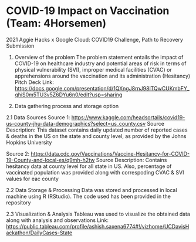 # COVID-19 Impact on Vaccination (Team: 4Horsemen)
 2021 Aggie Hacks x Google Cloud: COVID19 Challenge, Path to Recovery Submission

1. Overview of the problem
The problem statement entails the impact of COVID-19 on healthcare industry and potential areas of risk in terms of physical vulnerability (SVI), improper medical facilities (CVAC) or apprehensions around the vaccination and its administration (Hesitancy)
Pitch Deck Link: https://docs.google.com/presentation/d/1QXngJ8rnJ98lTQwCUKmbFY_qhiS0m5TU3v5Z6DYu6n0/edit?usp=sharing

2. Data gathering process and storage option

2.1 Data Sources
Source 1: https://www.kaggle.com/headsortails/covid19-us-county-jhu-data-demographics?select=us_county.csv
Source Description: This dataset contains daily updated number of reported cases & deaths in the US on the state and county level, as provided by the Johns Hopkins University

Source 2: https://data.cdc.gov/Vaccinations/Vaccine-Hesitancy-for-COVID-19-County-and-local-es/q9mh-h2tw
Source Description: Contains hesitancy data at county level for all state in US. Also, percentage of vaccinated population was provided along with correspoding CVAC & SVI values for eac county

2.2 Data Storage & Processing
Data was stored and processed in local machine using R (RStudio). The code used has been provided in the repository

2.3 Visualization & Analysis
Tableau was used to visualize the obtained data along with analysis and observations
Link: https://public.tableau.com/profile/ashish.saxena6774#!/vizhome/UCDavisHackathon/DailyCases-State
